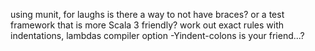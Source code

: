 using munit, for laughs
is there a way to not have braces? 
or a test framework that is more Scala 3 friendly?
work out exact rules with indentations, lambdas
compiler option -Yindent-colons is your friend...?
